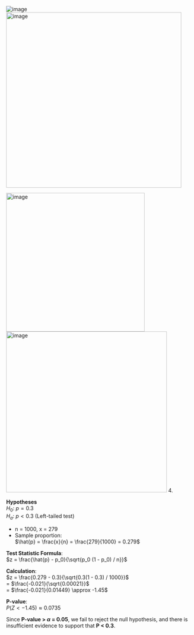 ![image](https://github.com/user-attachments/assets/b2d8f278-1e01-49e9-afe8-91a20ad3878f)
<img width="472" alt="image" src="https://github.com/user-attachments/assets/4efd61e8-db23-43c0-8730-ae85efb16fc1">




<img width="373" alt="image" src="https://github.com/user-attachments/assets/8bc6b645-71bd-4c75-9240-d6e13158742b">







<img width="433" alt="image" src="https://github.com/user-attachments/assets/6ac854d0-b5bc-49fe-8620-54ff5183c3f1">
4.

**Hypotheses**  
$H_0$: $p = 0.3$  
$H_a$: $p < 0.3$ (Left-tailed test)  

- n = 1000, x = 279  
- Sample proportion:  
  $\hat{p} = \frac{x}{n} = \frac{279}{1000} = 0.279$

**Test Statistic Formula**:  
$z = \frac{\hat{p} - p_0}{\sqrt{p_0 (1 - p_0) / n}}$

**Calculation**:  
$z = \frac{0.279 - 0.3}{\sqrt{0.3(1 - 0.3) / 1000}}$  
   = $\frac{-0.021}{\sqrt{0.00021}}$  
   = $\frac{-0.021}{0.01449} \approx -1.45$

**P-value**:  
$P(Z < -1.45) \approx 0.0735$

Since **P-value > $\alpha$ = 0.05**, we fail to reject the null hypothesis, and there is insufficient evidence to support that **P < 0.3**.
